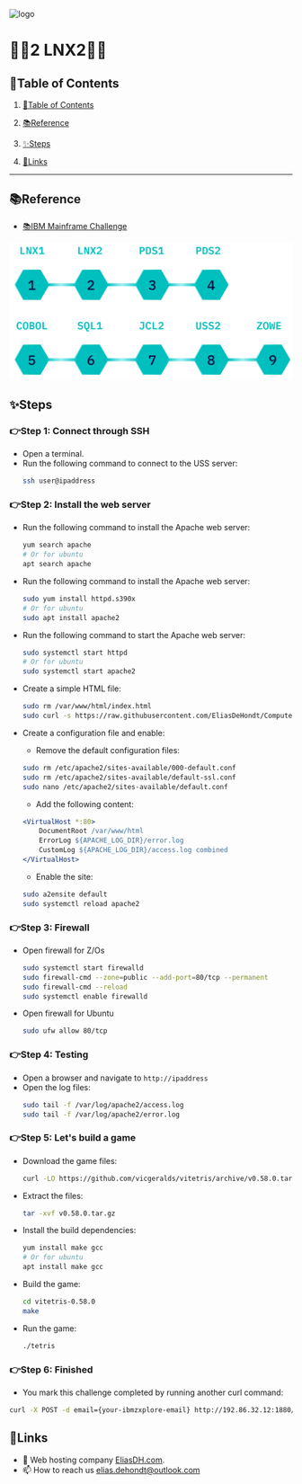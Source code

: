 ![logo](https://eliasdh.com/assets/media/images/logo-github.png)
# 💙🤍2 LNX2🤍💙

## 📘Table of Contents

1. [📘Table of Contents](#📘table-of-contents)
2. [📚Reference](#📚reference)
3. [✨Steps](#✨steps)

4. [🔗Links](#🔗links)

---

## 📚Reference

- [📚IBM Mainframe Challenge](https://ibmzxplore-static.s3.eu-gb.cloud-object-storage.appdomain.cloud/LNX2.pdf)

![IBM Fundamentals](/Images/IBM-Advanced.png)

## ✨Steps

### 👉Step 1: Connect through SSH

- Open a terminal.
- Run the following command to connect to the USS server:
  ```bash
  ssh user@ipaddress
  ```

### 👉Step 2: Install the web server

- Run the following command to install the Apache web server:
    ```bash
    yum search apache
    # Or for ubuntu
    apt search apache
    ```

- Run the following command to install the Apache web server:
    ```bash
    sudo yum install httpd.s390x
    # Or for ubuntu
    sudo apt install apache2
    ```

- Run the following command to start the Apache web server:
    ```bash
    sudo systemctl start httpd
    # Or for ubuntu
    sudo systemctl start apache2
    ```

- Create a simple HTML file:
    ```bash
    sudo rm /var/www/html/index.html
    sudo curl -s https://raw.githubusercontent.com/EliasDeHondt/ComputerSystems3-ISB/main/html/index.html -o /var/www/index.html
    ```

- Create a configuration file and enable:
    - Remove the default configuration files:
    ```bash
    sudo rm /etc/apache2/sites-available/000-default.conf
    sudo rm /etc/apache2/sites-available/default-ssl.conf
    sudo nano /etc/apache2/sites-available/default.conf
    ```
    - Add the following content:
    ```apache
    <VirtualHost *:80>
        DocumentRoot /var/www/html
        ErrorLog ${APACHE_LOG_DIR}/error.log
        CustomLog ${APACHE_LOG_DIR}/access.log combined
    </VirtualHost>
    ```
    - Enable the site:
    ```bash
    sudo a2ensite default
    sudo systemctl reload apache2
    ```

### 👉Step 3: Firewall

- Open firewall for Z/Os
    ```bash
    sudo systemctl start firewalld
    sudo firewall-cmd --zone=public --add-port=80/tcp --permanent
    sudo firewall-cmd --reload
    sudo systemctl enable firewalld
    ```
- Open firewall for Ubuntu
    ```bash
    sudo ufw allow 80/tcp
    ```

### 👉Step 4: Testing

- Open a browser and navigate to `http://ipaddress`
- Open the log files:
    ```bash
    sudo tail -f /var/log/apache2/access.log
    sudo tail -f /var/log/apache2/error.log
    ```

### 👉Step 5: Let's build a game

- Download the game files:
    ```bash
    curl -LO https://github.com/vicgeralds/vitetris/archive/v0.58.0.tar.gz
    ```
- Extract the files:
    ```bash
    tar -xvf v0.58.0.tar.gz
    ```
- Install the build dependencies:
    ```bash
    yum install make gcc
    # Or for ubuntu
    apt install make gcc
    ```
- Build the game:
    ```bash
    cd vitetris-0.58.0
    make
    ```
- Run the game:
    ```bash
    ./tetris
    ```

### 👉Step 6: Finished

- You mark this challenge completed by running another curl command:
```bash
curl -X POST -d email={your-ibmzxplore-email} http://192.86.32.12:1880/LNX2
```

## 🔗Links
- 👯 Web hosting company [EliasDH.com](https://eliasdh.com).
- 📫 How to reach us elias.dehondt@outlook.com